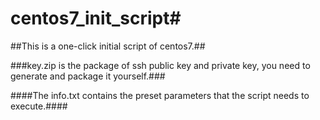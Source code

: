 # centos7_init_script#

##This is a one-click initial script of centos7.##

###key.zip is the package of ssh public key and private key, you need to generate and package it yourself.###

####The info.txt contains the preset parameters that the script needs to execute.####
